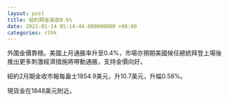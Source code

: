 ```yaml
---
layout: post
title: 紐約期金高收0.6%
date: 2021-01-14 05:14:44.000000000 +08:00
categories: rthk
---
```


外圍金價靠穩。美國上月通脹率升至0.4%，市場亦預期美國候任總統拜登上場後推出更多刺激經濟措施將帶動通脹，支持金價向好。

紐約2月期金收市報每盎士1854.9美元，升10.7美元，升幅0.58%。

現貨金在1848美元附近。
